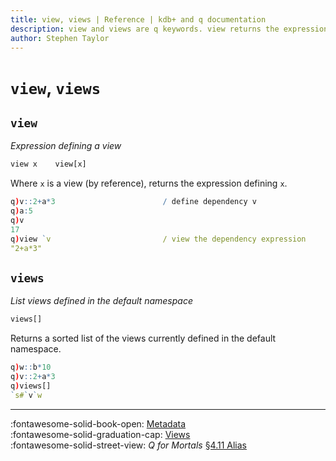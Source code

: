 ```yaml
---
title: view, views | Reference | kdb+ and q documentation
description: view and views are q keywords. view returns the expression defining a view. views lists views defined in the default namespace. 
author: Stephen Taylor
---
```

# `view`, `views`





## `view`

_Expression defining a view_

```txt
view x    view[x]
```

Where `x` is a view (by reference), returns the expression defining `x`.

```q
q)v::2+a*3                        / define dependency v
q)a:5
q)v
17
q)view `v                         / view the dependency expression
"2+a*3"
```



## `views`

_List views defined in the default namespace_

```txt
views[]
```

Returns a sorted list of the views currently defined in the default namespace.

```q
q)w::b*10
q)v::2+a*3
q)views[]
`s#`v`w
```

---
:fontawesome-solid-book-open:
[Metadata](../basics/metadata.md) 
<br>
:fontawesome-solid-graduation-cap:
[Views](../learn/views.md)
<br>
:fontawesome-solid-street-view:
_Q for Mortals_
[§4.11 Alias](/q4m3/4_Operators/#411-alias)
